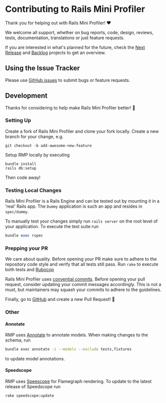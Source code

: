 # Contributing to Rails Mini Profiler

Thank you for helping out with Rails Mini Profiler! :heart:

We welcome all support, whether on bug reports, code, design, reviews, tests,
documentation, translations or just feature requests.

If you are interested in what's planned for the future, check the [Next Release](https://github.com/hschne/rails-mini-profiler/projects/1) and [Backlog](https://github.com/hschne/rails-mini-profiler/projects/2) projects to get an overview.

## Using the Issue Tracker

Please use [GitHub issues](https://github.com/wagtail/wagtail/issues) to submit bugs or feature requests. 

## Development

Thanks for considering to help make Rails Mini Profiler better! :raised_hands:

### Setting Up

Create a fork of Rails Mini Profiler and clone your fork locally. Create a new branch for your change, e.g.

```shell
git checkout -b add-awesome-new-feature
```

Setup RMP locally by executing 

```
bundle install
rails db:setup
```

Then code away!

### Testing Local Changes

Rails Mini Profiler is a Rails Engine and can be tested out by mounting it in a 'real' Rails app. The `Dummy` application
is such an app and  resides in `spec/dummy`. 

To manually test your changes simply run `rails server` on the root level of your application. To execute the test suite
run 

```ruby
bundle exec rspec
```

### Prepping your PR

We care about quality. Before opening your PR make sure to adhere to the repository code style and verify that all tests
still pass. Run `rake` to execute both tests and [Rubocop](https://github.com/rubocop/rubocop)

Rails Mini Profiler uses [convential commits](https://www.conventionalcommits.org/en/v1.0.0/#summary). Before opening your pull request,
consider updating your commit messages accordingly. This is not a must, but maintainers may squash your commits to adhere to the guidelines.

Finally, go to [GitHub](https://github.com/hschne/rails-mini-profiler) and create a new Pull Request! :rocket:

### Other

#### Annotate

RMP uses [Annotate](https://github.com/ctran/annotate_models) to annotate models. When making changes to the schema, run

```bash
bundle exec annotate -i --models --exclude tests,fixtures 
```

to update model annotations.

#### Speedscope

RMP uses [Speescope](https://github.com/jlfwong/speedscope) for Flamegraph rendering. To update to the latest release of
Speedscope run

```bash
rake speedscope:update
```
